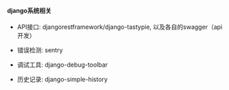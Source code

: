 #### django系统相关

* API接口:  djangorestframework/django-tastypie, 以及各自的swagger（api开发）

* 错误检测:  sentry

* 调试工具:  django-debug-toolbar

* 历史记录:  django-simple-history